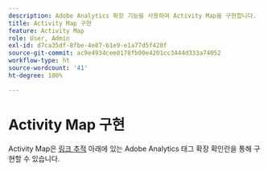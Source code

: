 ```yaml
---
description: Adobe Analytics 확장 기능을 사용하여 Activity Map을 구현합니다.
title: Activity Map 구현
feature: Activity Map
role: User, Admin
exl-id: d7ca35df-8fbe-4e87-b1e9-e1a77d5f420f
source-git-commit: ac9e4934cee0178fb00e4201cc3444d333a74052
workflow-type: ht
source-wordcount: '41'
ht-degree: 100%

---
```


# Activity Map 구현

Activity Map은 [링크 추적](https://experienceleague.adobe.com/docs/experience-platform/tags/extensions/adobe/analytics/overview.html) 아래에 있는 Adobe Analytics 태그 확장 확인란을 통해 구현할 수 있습니다.
